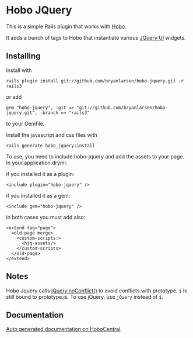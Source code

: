 # Hobo JQuery

This is a simple Rails plugin that works with
[Hobo](http://hobocentral.net).

It adds a bunch of tags to Hobo that instantiate various [JQuery
UI](http://jqueryui.com) widgets.

## Installing

Install with

    rails plugin install git://github.com/bryanlarsen/hobo-jquery.git -r rails3

or add

    gem "hobo-jquery", :git => "git://github.com/bryanlarsen/hobo-jquery.git", :branch => "rails3"

to your Gemfile.

Install the javascript and css files with

    rails generate hobo_jquery:install

To use, you need to include hobo-jquery and add the assets to your page.  In your application.dryml:

if you installed it as a plugin:

    <include plugin="hobo-jquery" />

if you installed it as a gem:

    <include gem="hobo-jquery" />

in both cases you must add also:

    <extend tag="page">
      <old-page merge>
        <custom-scripts:>
          <hjq-assets/>
        </custom-scripts>
      </old-page>
    </extend>

## Notes

Hobo Jquery calls
[jQuery.noConflict()](http://docs.jquery.com/Core/jQuery.noConflict)
to avoid conflicts with prototype.  `$` is still bound to
prototype.js.  To use jQuery, use `jQuery` instead of `$`.

## Documentation

[Auto generated documentation on HoboCentral](http://cookbook.hobocentral.net/api_taglibs/hobo-jquery).
